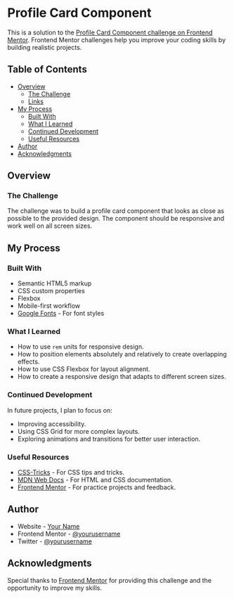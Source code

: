 # Profile Card Component

This is a solution to the [Profile Card Component challenge on Frontend Mentor](https://www.frontendmentor.io/challenges/profile-card-component-cfArpWshJ). Frontend Mentor challenges help you improve your coding skills by building realistic projects.

## Table of Contents

- [Overview](#overview)
  - [The Challenge](#the-challenge)
  - [Links](#links)
- [My Process](#my-process)
  - [Built With](#built-with)
  - [What I Learned](#what-i-learned)
  - [Continued Development](#continued-development)
  - [Useful Resources](#useful-resources)
- [Author](#author)
- [Acknowledgments](#acknowledgments)

## Overview

### The Challenge

The challenge was to build a profile card component that looks as close as possible to the provided design. The component should be responsive and work well on all screen sizes.

## My Process

### Built With

- Semantic HTML5 markup
- CSS custom properties
- Flexbox
- Mobile-first workflow
- [Google Fonts](https://fonts.google.com/) - For font styles

### What I Learned

- How to use `rem` units for responsive design.
- How to position elements absolutely and relatively to create overlapping effects.
- How to use CSS Flexbox for layout alignment.
- How to create a responsive design that adapts to different screen sizes.

### Continued Development

In future projects, I plan to focus on:
- Improving accessibility.
- Using CSS Grid for more complex layouts.
- Exploring animations and transitions for better user interaction.

### Useful Resources

- [CSS-Tricks](https://css-tricks.com/) - For CSS tips and tricks.
- [MDN Web Docs](https://developer.mozilla.org/) - For HTML and CSS documentation.
- [Frontend Mentor](https://www.frontendmentor.io/) - For practice projects and feedback.

## Author

- Website - [Your Name](https://www.yourwebsite.com)
- Frontend Mentor - [@yourusername](https://www.frontendmentor.io/profile/yourusername)
- Twitter - [@yourusername](https://www.twitter.com/yourusername)

## Acknowledgments

Special thanks to [Frontend Mentor](https://www.frontendmentor.io/) for providing this challenge and the opportunity to improve my skills.
